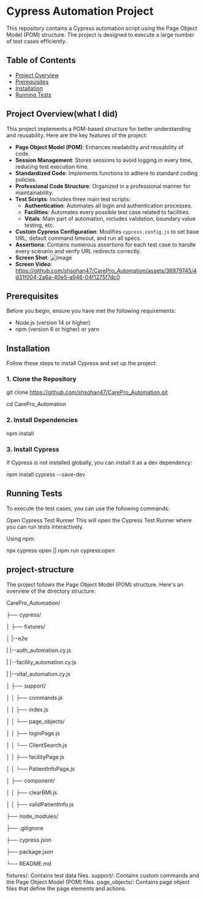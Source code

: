 # Cypress Automation Project

This repository contains a Cypress automation script using the Page Object Model (POM) structure. The project is designed to execute a large number of test cases efficiently.

## Table of Contents

- [Project Overview](#project-overviewwhat-i-did)
- [Prerequisites](#prerequisites)
- [Installation](#installation)
- [Running Tests](#running-tests)




## Project Overview(what I did)

This project implements a POM-based structure for better understanding and reusability. Here are the key features of the project:

- **Page Object Model (POM)**: Enhances readability and reusability of code.
- **Session Management**: Stores sessions to avoid logging in every time, reducing test execution time.
- **Standardized Code**: Implements functions to adhere to standard coding policies.
- **Professional Code Structure**: Organized in a professional manner for maintainability.
- **Test Scripts**: Includes three main test scripts:
  - **Authentication**: Automates all login and authentication processes.
  - **Facilities**: Automates every possible test case related to facilities.
  - **Vitals**: Main part of automation, includes validation, boundary value testing, etc.
- **Custom Cypress Configuration**: Modifies `cypress.config.js` to set base URL, default command timeout, and run all specs.
- **Assertions**: Contains numerous assertions for each test case to handle every scenario and verify URL redirects correctly.
- **Screen Shot**: ![image](https://github.com/shsohan47/CarePro_Automation/assets/36979745/286e9387-31e5-43e9-b973-0d7da86b68a5)
- **Screen Video**: https://github.com/shsohan47/CarePro_Automation/assets/36979745/4d31f004-2a6a-40e5-a946-04f1275f7dc0


## Prerequisites

Before you begin, ensure you have met the following requirements:

- Node.js (version 14 or higher)
- npm (version 6 or higher) or yarn

## Installation

Follow these steps to install Cypress and set up the project:

### 1. Clone the Repository

git clone https://github.com/shsohan47/CarePro_Automation.git

cd CarePro_Automation


### 2. Install Dependencies
npm install


### 3. Install Cypress
If Cypress is not installed globally, you can install it as a dev dependency:


npm install cypress --save-dev

## Running Tests
To execute the test cases, you can use the following commands:

Open Cypress Test Runner
This will open the Cypress Test Runner where you can run tests interactively.

Using npm:

npx cypress open || npm run cypress:open


## project-structure
The project follows the Page Object Model (POM) structure. Here's an overview of the directory structure:


CarePro_Automation/

├── cypress/

│   ├── fixtures/

│   |--e2e

|       |--auth_automation.cy.js

|       |--facility_automation.cy.js

|       |--vital_automation.cy.js

│   ├── support/

│   │   ├── commands.js

│   │   ├── index.js

│   │   └── page_objects/

│   │       ├── loginPage.js

│   │       └── ClientSearch.js

│   │       ├── facilityPage.js

│   │       └── PatientInfoPage.js

│   ├── component/

│   │   ├── clearBMI.js

│   │   ├── validPatientInfo.js

├── node_modules/

├── .gitignore

├── cypress.json

├── package.json

└── README.md

fixtures/: Contains test data files.
support/: Contains custom commands and the Page Object Model (POM) files.
page_objects/: Contains page object files that define the page elements and actions.

